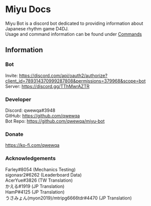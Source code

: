 # Miyu Docs
Miyu Bot is a discord bot dedicated to providing information about Japanese rhythm game D4DJ.  
Usage and command information can be found under [Commands](./commands/info/general_usage.md)

## Information

### Bot
Invite: <https://discord.com/api/oauth2/authorize?client_id=789314370999287808&permissions=379968&scope=bot>  
Server: <https://discord.gg/TThMwrAZTR>

### Developer
Discord: qwewqa#3948  
GitHub: <https://github.com/qwewqa>  
Bot Repo: <https://github.com/qwewqa/miyu-bot>  

### Donate
<https://ko-fi.com/qwewqa>

### Acknowledgements
Farley#8054 (Mechanics Testing)  
sigonasr2#6262 (Leaderboard Data)  
AcerYue#3826 (TW Translation)  
かえる#1919 (JP Translation)  
HamP#4125 (JP Translation)  
うさみょん(myon2019)/mtripg6666tdr#4470 (JP Translation)  
